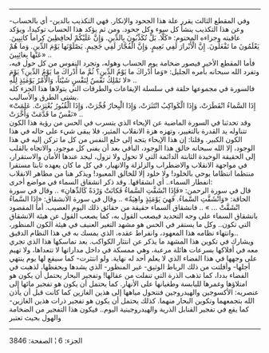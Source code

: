 ------------------------------------------------------------------------

وفي المقطع الثالث يقرر علة هذا الجحود والإنكار. فهي التكذيب بالدين- أي
بالحساب- وعن هذا التكذيب ينشأ كل سوء وكل جحود. ومن ثم يؤكد هذا الحساب
توكيدا، ويؤكد عاقبته وجزاءه المحتوم: «كَلَّا. بَلْ تُكَذِّبُونَ بِالدِّينِ. وَإِنَّ عَلَيْكُمْ
لَحافِظِينَ كِراماً كاتِبِينَ. يَعْلَمُونَ ما تَفْعَلُونَ. إِنَّ الْأَبْرارَ لَفِي نَعِيمٍ. وَإِنَّ الْفُجَّارَ
لَفِي جَحِيمٍ. يَصْلَوْنَها يَوْمَ الدِّينِ. وَما هُمْ عَنْها بِغائِبِينَ» ..  
فأما المقطع الأخير فيصور ضخامة يوم الحساب وهوله، وتجرد النفوس من كل حول
فيه، وتفرد الله سبحانه بأمره الجليل: «وَما أَدْراكَ ما يَوْمُ الدِّينِ؟ ثُمَّ ما
أَدْراكَ ما يَوْمُ الدِّينِ؟ يَوْمَ لا تَمْلِكُ نَفْسٌ لِنَفْسٍ شَيْئاً، وَالْأَمْرُ يَوْمَئِذٍ لِلَّهِ» ..  
فالسورة في مجموعها حلقة في سلسلة الإيقاعات والطرقات التي يتولاها هذا
الجزء كله بشتى الطرق والأساليب.  
«إِذَا السَّماءُ انْفَطَرَتْ، وَإِذَا الْكَواكِبُ انْتَثَرَتْ، وَإِذَا الْبِحارُ فُجِّرَتْ، وَإِذَا الْقُبُورُ
بُعْثِرَتْ. عَلِمَتْ نَفْسٌ ما قَدَّمَتْ وَأَخَّرَتْ» ..  
وقد تحدثنا في السورة الماضية عن الإيحاء الذي يتسرب في الحس من رؤية هذا
الكون تتناوله يد القدرة بالتغيير، وتهزه هزة الانقلاب المثير، فلا يبقى
شيء على حاله في هذا الكون الكبير. وقلنا: إن هذا الإيحاء يتجه إلى خلع
النفس من كل ما تركن إليه في هذا الوجود، إلا الله سبحانه خالق هذا الوجود،
الباقي بعد أن يفنى كل موجود. والاتجاه بالقلب إلى الحقيقة الوحيدة الثابتة
الدائمة التي لا تحول ولا تزول، ليجد عندها الأمان والاستقرار، في مواجهة
الانقلاب والاضطراب والزلزلة والانهيار، في كل ما كان يعهده ثابتا مستقرا
منتظما انتظاما يوحي بالخلود! ولا خلود إلا للخالق المعبود! ويذكر هنا من
مظاهر الانقلاب انفطار السماء.. أي انشقاقها. وقد ذكر انشقاق السماء في
مواضع أخرى:  
قال في سورة الرحمن: «فَإِذَا انْشَقَّتِ السَّماءُ فَكانَتْ وَرْدَةً كَالدِّهانِ» .. وقال في
سورة الحاقة: «وَانْشَقَّتِ السَّماءُ. فَهِيَ يَوْمَئِذٍ واهِيَةٌ» .. وقال في سورة الانشقاق:
«إِذَا السَّماءُ انْشَقَّتْ ... » .. فانشقاق السماء حقيقة من حقائق ذلك اليوم
العصيب. أما المقصود بانشقاق السماء على وجه التحديد فيصعب القول به، كما
يصعب القول عن هيئة الانشقاق التي تكون.. وكل ما يستقر في الحس هو مشهد
التغير العنيف في هيئة الكون المنظور، وانتهاء نظامه هذا المعهود، وانفراط
عقده، الذي يمسك به في هذا النظام الدقيق..  
ويشارك في تكوين هذا المشهد ما يذكر عن انتثار الكواكب. بعد تماسكها هذا
الذي تجري معه في أفلاكها بسرعات هائلة مرعبة، وهي ممسكة في داخل مداراتها
لا تتعداها، ولا تهيم على وجهها في هذا الفضاء الذي لا يعلم أحد له نهاية.
ولو انتثرت- كما سيقع لها يوم ينتهي أجلها- وأفلتت من ذلك الرباط الوثيق-
غير المنظور- الذي يشدها ويحفظها، لذهبت في الفضاء بددا، كما تذهب الذرة
التي تنفلت من عقالها! وتفجير البحار يحتمل أن يكون هو امتلاؤها وغمرها
لليابسة وطغيانها على الأنهار. كما يحتمل أن يكون هو تفجير مائها إلى
عنصريه: الأكسوجين والهيدروجين فتتحول مياهها إلى هذين الغازين كما كانت
قبل أن يأذن الله بتجمعهما وتكوين البحار منهما. كذلك يحتمل أن يكون هو
تفجير ذرات هذين الغازين- كما يقع في تفجير القنابل الذرية والهيدروجينية
اليوم.. فيكون هذا التفجير من الضخامة والهول بحيث تعتبر

------------------------------------------------------------------------

الجزء: 6 ¦ الصفحة: 3846
